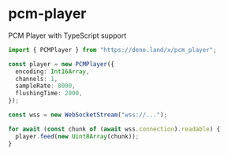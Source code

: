 # pcm-player
PCM Player with TypeScript support


```ts
import { PCMPlayer } from "https://deno.land/x/pcm_player";

const player = new PCMPlayer({
  encoding: Int16Array,
  channels: 1,
  sampleRate: 8000,
  flushingTime: 2000,
});

const wss = new WebSocketStream("wss://...");

for await (const chunk of (await wss.connection).readable) {
  player.feed(new Uint8Array(chunk));
}
```
